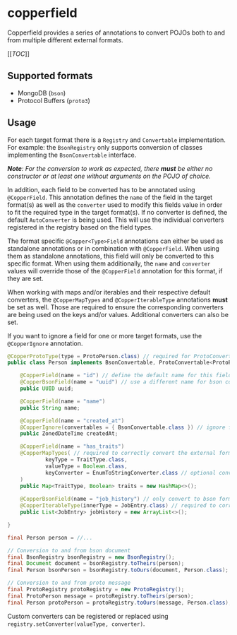 # copperfield

Copperfield provides a series of annotations to convert POJOs both to and from multiple different external formats.

[[_TOC_]]

## Supported formats

* MongoDB (`bson`)
* Protocol Buffers (`proto3`)

## Usage

For each target format there is a `Registry` and `Convertable` implementation. For example: the `BsonRegistry` only supports conversion
of classes implementing the `BsonConvertable` interface.

_**Note**: For the conversion to work as expected, there **must** be either no constructor or at least one without arguments on the POJO of choice._

In addition, each field to be converted has to be annotated using `@CopperField`. This annotation defines the `name` of the field in
the target format(s) as well as the `converter` used to modify this fields value in order to fit the required type in the target format(s).
If no converter is defined, the default `AutoConverter` is being used. This will use the individual converters registered in the registry
based on the field types.

The format specific `@Copper<Type>Field` annotations can either be used as standalone annotations or in combination with `@CopperField`.
When using them as standalone annotations, this field will only be converted to this specific format.
When using them additionally, the `name` and `converter` values will override those of the `@CopperField` annotation for this format, if they are set.

When working with maps and/or iterables and their respective default converters, the `@CopperMapTypes` and `@CopperIterableType` annotations **must**
be set as well. Those are required to ensure the corresponding converters are being used on the keys and/or values. Additional converters can
also be set.

If you want to ignore a field for one or more target formats, use the `@CopperIgnore` annotation.

```java
@CopperProtoType(type = ProtoPerson.class) // required for ProtoConvertables.
public class Person implements BsonConvertable, ProtoConvertable<ProtoPerson> {

    @CopperField(name = "id") // define the default name for this field.
    @CopperBsonField(name = "uuid") // use a different name for bson conversion.
    public UUID uuid;

    @CopperField(name = "name")
    public String name;

    @CopperField(name = "created_at")
    @CopperIgnore(convertables = { BsonConvertable.class }) // ignore field for bson conversion.
    public ZonedDateTime createdAt;

    @CopperField(name = "has_traits")
    @CopperMapTypes( // required to correctly convert the external format back to ours.
            keyType = TraitType.class,
            valueType = Boolean.class,
            keyConverter = EnumToStringConverter.class // optional converter to use for keys only.
    )
    public Map<TraitType, Boolean> traits = new HashMap<>();
    
    @CopperBsonField(name = "job_history") // only convert to bson format.
    @CopperIterableType(innerType = JobEntry.class) // required to correctly convert the external format back to ours.
    public List<JobEntry> jobHistory = new ArrayList<>();

}
```

```java
final Person person = //...

// Conversion to and from bson document
final BsonRegistry bsonRegistry = new BsonRegistry();
final Document document = bsonRegistry.toTheirs(person);
final Person bsonPerson = bsonRegistry.toOurs(document, Person.class);

// Conversion to and from proto message
final ProtoRegistry protoRegistry = new ProtoRegistry();
final ProtoPerson message = protoRegistry.toTheirs(person);
final Person protoPerson = protoRegistry.toOurs(message, Person.class);
```

Custom converters can be registered or replaced using `registry.setConverter(valueType, converter)`. 
